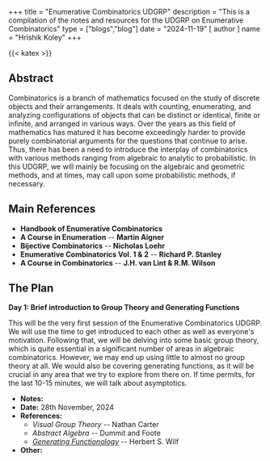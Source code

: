 +++
title = "Enumerative Combinatorics UDGRP"
description = "This is a compilation of the notes and resources for the UDGRP on Enumerative Combinatorics"
type = ["blogs","blog"]
date = "2024-11-19"
[ author ]
  name = "Hrishik Koley"
+++

{{< katex >}}

## Abstract

Combinatorics is a branch of mathematics focused on the study of discrete objects and their arrangements. It deals with counting, enumerating, and analyzing configurations of objects that can be distinct or identical, finite or infinite, and arranged in various ways. Over the years as this field of mathematics has matured it has become exceedingly harder to provide purely combinatorial arguments for the questions that continue to arise. Thus, there has been a need to introduce the interplay of combinatorics with various methods ranging from algebraic to analytic to probabilistic. In this UDGRP, we will mainly be focusing on the algebraic and geometric methods, and at times, may call upon some probabilistic methods, if necessary.

## Main References

- **Handbook of Enumerative Combinatorics**
- **A Course in Enumeration** -- **Martin Aigner**
- **Bijective Combinatorics** -- **Nicholas Loehr**
- **Enumerative Combinatorics Vol. 1 & 2** -- **Richard P. Stanley**
- **A Course in Combinatorics** -- **J.H. van Lint & R.M. Wilson**

## The Plan

**Day 1: Brief introduction to Group Theory and Generating Functions**

This will be the very first session of the Enumerative Combinatorics UDGRP. We will use the time to get introduced to each other as well as everyone's motivation. Following that, we will be delving into some basic group theory, which is quite essential in a significant number of areas in algebraic combinatorics. However, we may end up using little to almost no group theory at all. We would also be covering generating functions, as it will be crucial in any area that we try to explore from there on. If time permits, for the last 10-15 minutes, we will talk about asymptotics.

- **Notes:**
- **Date:** 28th November, 2024
- **References:** 
  - _Visual Group Theory_ -- Nathan Carter
  - _Abstract Algebra_ -- Dummit and Foote
  - [_Generating Functionology_](https://www2.math.upenn.edu/~wilf/gfologyLinked2.pdf) -- Herbert S. Wilf
- **Other:** 